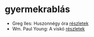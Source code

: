 # gyermekrablás

- Greg Iles: Huszonnégy óra [részletek](_details/Greg%20Iles.md#id_780)
- Wm. Paul Young: A viskó [részletek](_details/Wm.%20Paul%20Young.md#id_962)